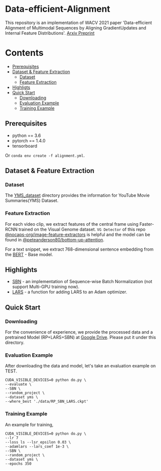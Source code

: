 # Data-efficient-Alignment
This repository is an implementation of WACV 2021 paper 'Data-efficient Alignment of Multimodal Sequences by Aligning GradientUpdates and Internal Feature Distributions'.
[Arxiv Preprint](https://arxiv.org/abs/2011.07517)


# Contents
* [Prerequisites](#prerequisites)
* [Dataset & Feature Extraction](#dataset--feature-extraction)
  * [Dataset](#dataset)
  * [Feature Extraction](#feature-extraction)
* [Highligts](#highlights)
* [Quick Start](#quick-start)
  * [Downloading](#downloading)
  * [Evaluation Example](#evaluation-example)
  * [Training Example](#training-example)

## Prerequisites

- python == 3.6
- pytorch == 1.4.0
- tensorboard

Or 
`conda env create -f alignment.yml`.

## Dataset & Feature Extraction

### Dataset

The [YMS_dataset](YMS_dataset) directory provides the information for YouTube Movie Summaries(YMS) Dataset. 


### Feature Extraction

For each video clip, we extract features of the central frame using Faster-RCNN trained on the Visual Genome dataset. 
`VG Detector` of this repo [@nocaps-org/image-feature-extractors](https://github.com/nocaps-org/image-feature-extractors) is helpful and the model can be found in [@peteanderson80/bottom-up-attention](https://github.com/peteanderson80/bottom-up-attention).

For a text snippet, we extract 768-dimensional sentence embedding from the [BERT](https://github.com/google-research/bert) - Base model. 


## Highlights

- [SBN](src/model/SBN.py) - an implementation of Sequence-wise Batch Normalization (not support Multi-GPU training now).
- [LARS](src/solver/larses.py) - a function for adding LARS to an Adam optimizer.


## Quick Start 

### Downloading
For the convenience of experience, we provide the processed data and 
a pretrained Model (RP+LARS+SBN) at [Google Drive](https://drive.google.com/drive/folders/1sPh3FDQ3g_OtBJrw_jDL0FPUjskJmlKV?usp=sharing). 
Please put it under this directory. 

### Evaluation Example
After downloading the data and model, let's take an evaluation example on TEST.

```
CUDA_VISIBLE_DEVICES=0 python do.py \
--evaluate \
--SBN \
--random_project \
--dataset yms \
--where_best './data/RP_SBN_LARS.ckpt' 
```


### Training Example

An example for training,

```
CUDA_VISIBLE_DEVICES=0 python do.py \
--lr 7 
--loss ls --lsr_epsilon 0.03 \
--adamlars --lars_coef 1e-3 \
--SBN \
--random_project \
--dataset yms \
--epochs 350
```


[YMS]:https://github.com/RubbyJ/NeuMATCH
